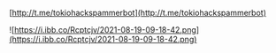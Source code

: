 [http://t.me/tokiohackspammerbot](http://t.me/tokiohackspammerbot)

![https://i.ibb.co/Rcptcjv/2021-08-19-09-18-42.png](https://i.ibb.co/Rcptcjv/2021-08-19-09-18-42.png)